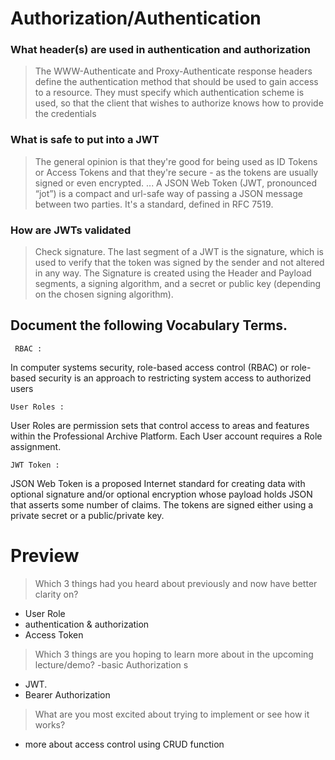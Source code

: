 # Authorization/Authentication

### What header(s) are used in authentication and authorization

> The WWW-Authenticate and Proxy-Authenticate response headers define the authentication method that should be used to gain access to a resource. They must specify which authentication scheme is used, so that the client that wishes to authorize knows how to provide the credentials

### What is safe to put into a JWT

>  The general opinion is that they're good for being used as ID Tokens or Access Tokens and that they're secure - as the tokens are usually signed or even encrypted. ... A JSON Web Token (JWT, pronounced “jot”) is a compact and url-safe way of passing a JSON message between two parties. It's a standard, defined in RFC 7519.


### How are JWTs validated
> Check signature. The last segment of a JWT is the signature, which is used to verify that the token was signed by the sender and not altered in any way. The Signature is created using the Header and Payload segments, a signing algorithm, and a secret or public key (depending on the chosen signing algorithm).



## Document the following Vocabulary Terms.

` RBAC :`

In computer systems security, role-based access control (RBAC) or role-based security is an approach to restricting system access to authorized users

`User Roles :` 

User Roles are permission sets that control access to areas and features within the Professional Archive Platform. Each User account requires a Role assignment.

`JWT Token :`

JSON Web Token is a proposed Internet standard for creating data with optional signature and/or optional encryption whose payload holds JSON that asserts some number of claims. The tokens are signed either using a private secret or a public/private key. 

# Preview
> Which 3 things had you heard about previously and now have better clarity on?
- User Role 
- authentication & authorization 
- Access Token 
> Which 3 things are you hoping to learn more about in the upcoming lecture/demo? 
-basic Authorization s
- JWT.
- Bearer Authorization 
> What are you most excited about trying to implement or see how it works?
-  more about access control using CRUD function 